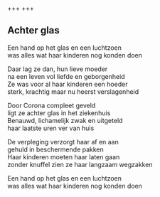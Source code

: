 +++
+++

## Achter glas

Een hand op het glas en een luchtzoen \
was alles wat haar kinderen nog konden doen

Daar lag ze dan, hun lieve moeder  \
na een leven vol liefde en geborgenheid \
Ze was voor al haar kinderen een hoeder \
sterk, krachtig maar nu heerst verslagenheid

Door Corona compleet geveld \
ligt ze achter glas in het ziekenhuis \
Benauwd, lichamelijk zwak en uitgeteld \
haar laatste uren ver van huis

De verpleging verzorgt haar af en aan \
gehuld in beschermende pakken \
Haar kinderen moeten haar laten gaan \
zonder knuffel zien ze haar langzaam wegzakken

Een hand op het glas en een luchtzoen  \
was alles wat haar kinderen nog konden doen
